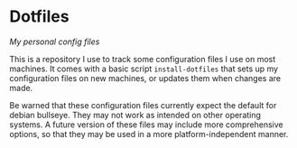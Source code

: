 
# Dotfiles

_My personal config files_

This is a repository I use to track some configuration files I use on most
machines. It comes with a basic script `install-dotfiles` that sets up my
configuration files on new machines, or updates them when changes are made.

Be warned that these configuration files currently expect the default for
debian bullseye. They may not work as intended on other operating systems. A
future version of these files may include more comprehensive options, so that
they may be used in a more platform-independent manner.

